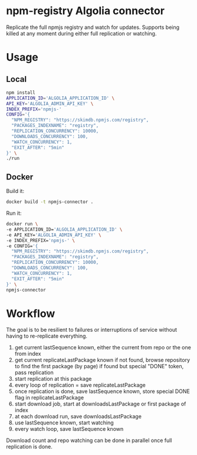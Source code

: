 # npm-registry Algolia connector

Replicate the full npmjs registry and watch for updates. Supports
being killed at any moment during either full replication or watching.

# Usage

## Local

```sh
npm install
APPLICATION_ID='ALGOLIA_APPLICATION_ID' \
API_KEY='ALGOLIA_ADMIN_API_KEY' \
INDEX_PREFIX='npmjs-'
CONFIG='{
  "NPM_REGISTRY": "https://skimdb.npmjs.com/registry",
  "PACKAGES_INDEXNAME": "registry",
  "REPLICATION_CONCURRENCY": 10000,
  "DOWNLOADS_CONCURRENCY": 100,
  "WATCH_CONCURRENCY": 1,
  "EXIT_AFTER": "5min"
}' \
./run
```

## Docker

Build it:
```sh
docker build -t npmjs-connector .
```

Run it:
```sh
docker run \
-e APPLICATION_ID='ALGOLIA_APPLICATION_ID' \
-e API_KEY='ALGOLIA_ADMIN_API_KEY' \
-e INDEX_PREFIX='npmjs-' \
-e CONFIG='{
  "NPM_REGISTRY": "https://skimdb.npmjs.com/registry",
  "PACKAGES_INDEXNAME": "registry",
  "REPLICATION_CONCURRENCY": 10000,
  "DOWNLOADS_CONCURRENCY": 100,
  "WATCH_CONCURRENCY": 1,
  "EXIT_AFTER": "5min"
}' \
npmjs-connector
```

# Workflow

The goal is to be resilient to failures or interruptions of service without
having to re-replicate everything.

1. get current lastSequence known, either the current from repo or the one from index
1. get current replicateLastPackage known
  if not found, browse repository to find the first package (by page)
  if found but special "DONE" token, pass replication
2. start replication at this package
3. every loop of replication = save replicateLastPackage
4. once replication is done, save lastSequence known, store special DONE flag in replicateLastPackage 
5. start download job, start at downloadsLastPackage or first package of index
6. at each download run, save downloadsLastPackage
7. use lastSequence known, start watching
8. every watch loop, save lastSequence known

Download count and repo watching can be done in parallel once full replication is done.
